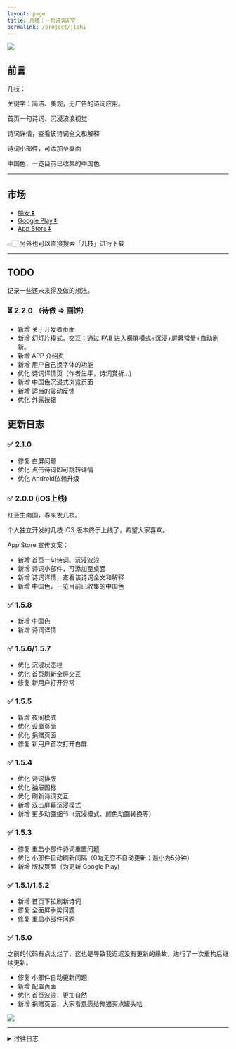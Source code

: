 ```yaml
---
layout: page
title: 几枝：一句诗词APP
permalink: /project/jizhi
---
```


![](https://cdn.jsdelivr.net/gh/xcc3641/xcc3641.github.io@master/assets/images/jizhi.png)


## 前言

几枝：

关键字：简洁、美观，无广告的诗词应用。

首页一句诗词、沉浸波浪视觉

诗词详情，查看该诗词全文和解释

诗词小部件，可添加至桌面

中国色，一览目前已收集的中国色

---

## 市场

- [酷安 ⏬](https://www.coolapk.com/apk/248825)
- [Google Play ⏬](https://play.google.com/store/apps/details?id=com.hugo.jizhi)
- [App Store ⏬](https://apps.apple.com/us/app/%E5%87%A0%E6%9E%9D/id1552874203)

👉🏻 另外也可以直接搜索「几枝」进行下载

---

## TODO

记录一些还未来得及做的想法。

### ⏳ 2.2.0 （~~待做~~ => 画饼）

- 新增 关于开发者页面
- 新增 幻灯片模式。交互：通过 FAB  进入横屏模式+沉浸+屏幕常量+自动刷新。
- 新增 APP 介绍页
- 新增 用户自己换字体的功能
- 优化 诗词详情页（作者生平，诗词赏析...)
- 新增 中国色沉浸式浏览页面
- 新增 适当的震动反馈
- 优化 外露按钮

## 更新日志

### ✅ 2.1.0

- 修复 白屏问题
- 优化 点击诗词即可跳转详情
- 优化 Android依赖升级

### ✅ 2.0.0 (iOS上线)

红豆生南国，春来发几枝。

个人独立开发的几枝 iOS 版本终于上线了，希望大家喜欢。

App Store 宣传文案：

+ 新增 首页一句诗词、沉浸波浪
+ 新增 诗词小部件，可添加至桌面
+ 新增 诗词详情，查看该诗词全文和解释
+ 新增 中国色，一览目前已收集的中国色


### ✅ 1.5.8

- 新增 中国色
- 新增 诗词详情

### ✅ 1.5.6/1.5.7

- 优化 沉浸状态栏
- 优化 首页刷新全屏交互
- 修复 新用户打开异常

### ✅ 1.5.5

- 新增 夜间模式
- 优化 设置页面
- 优化 捐赠页面
- 修复 新用户首次打开白屏

### ✅ 1.5.4

- 优化 诗词排版
- 优化 抽屉图标
- 优化 刷新诗词交互
- 新增 双击屏幕沉浸模式
- 新增 更多动画细节（沉浸模式、颜色动画转换等）

### ✅ 1.5.3

- 修复 重启小部件诗词重置问题
- 优化 小部件自动刷新间隔（0为无穷不自动更新；最小为5分钟）
- 新增 版权页面（为更新 Google Play)

### ✅  1.5.1/1.5.2

- 新增 首页下拉刷新诗词
- 修复 全面屏手势问题
- 修复 重启小部件问题

### ✅  1.5.0

之前的代码有点太烂了，这也是导致我迟迟没有更新的缘故，进行了一次重构后继续更新。

- 修复 小部件自动更新问题
- 新增 配置页面
- 优化 首页波浪，更加自然
- 新增 捐赠页面，大家看意愿给俺猫买点罐头哈

![](https://cdn.jsdelivr.net/gh/xcc3641/xcc3641.github.io@master/assets/images/image_cat.png)

---

<details>
  <summary>过往日志</summary>

    <h3> ✅ 1.4.0</h3>
    <ul>
      <li>修复 自动刷新问题（保活后台的情况下，每一个小时更新一次）</li>
      <li>更新：从小部件进入 APP 不会自动刷新</li>
    </ul>  

    <h3> ✅ 1.3.0</h3>
    <ul>
      <li>新增 详情页</li>
      <li>修复 点击刷新卡顿</li>
    </ul>

    <h3> ✅ 1.2.0</h3>
    <ul>
      <li>新增 诗词的完整查看</li>
      <li>修复 点击刷新卡顿</li>
      <li>修复 崩溃问题</li>
    </ul>    

</details>
